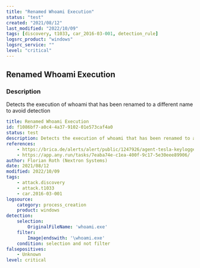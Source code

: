 ```yaml
---
title: "Renamed Whoami Execution"
status: "test"
created: "2021/08/12"
last_modified: "2022/10/09"
tags: [discovery, t1033, car_2016-03-001, detection_rule]
logsrc_product: "windows"
logsrc_service: ""
level: "critical"
---
```


## Renamed Whoami Execution

### Description

Detects the execution of whoami that has been renamed to a different name to avoid detection

```yml
title: Renamed Whoami Execution
id: f1086bf7-a0c4-4a37-9102-01e573caf4a0
status: test
description: Detects the execution of whoami that has been renamed to a different name to avoid detection
references:
    - https://brica.de/alerts/alert/public/1247926/agent-tesla-keylogger-delivered-inside-a-power-iso-daa-archive/
    - https://app.any.run/tasks/7eaba74e-c1ea-400f-9c17-5e30eee89906/
author: Florian Roth (Nextron Systems)
date: 2021/08/12
modified: 2022/10/09
tags:
    - attack.discovery
    - attack.t1033
    - car.2016-03-001
logsource:
    category: process_creation
    product: windows
detection:
    selection:
        OriginalFileName: 'whoami.exe'
    filter:
        Image|endswith: '\whoami.exe'
    condition: selection and not filter
falsepositives:
    - Unknown
level: critical

```
